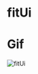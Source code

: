 # fitUi
# Gif
 ![fitUi](https://user-images.githubusercontent.com/27029629/115635737-0f398280-a315-11eb-887b-56fa2c26b2db.gif)

